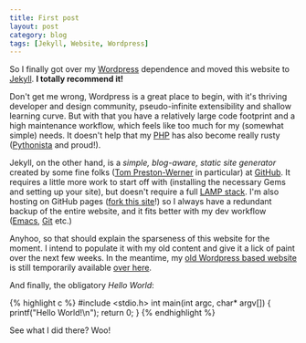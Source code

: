 ```yaml
---
title: First post
layout: post
category: blog
tags: [Jekyll, Website, Wordpress]
---
```

So I finally got over my [Wordpress](http://wordpress.org/) dependence and
moved this website to [Jekyll](http://jekyllrb.com/). **I totally recommend it!**

Don't get me wrong, Wordpress is a great place to begin, with it's thriving
developer and design community, pseudo-infinite extensibility and shallow
learning curve.  But with that you have a relatively large code footprint and
a high maintenance workflow, which feels like too much for my (somewhat
simple) needs.  It doesn't help that my [PHP](http://php.net/) has also become
really rusty ([Pythonista](http://www.python.org/) and proud!).

Jekyll, on the other hand, is a *simple, blog-aware, static site generator*
created by some fine folks ([Tom Preston-Werner](https://github.com/mojombo)
in particular) at [GitHub](https://github.com/).  It requires a little more
work to start off with (installing the necessary Gems and setting up your
site), but doesn't require a full [LAMP
stack](http://en.wikipedia.org/wiki/LAMP_software_bundle).  I'm also hosting
on GitHub pages ([fork this
site](https://github.com/mygulamali/mygulamali.github.io)!)  so I always have
a redundant backup of the entire website, and it fits better with my dev
workflow ([Emacs](http://www.gnu.org/software/emacs/),
[Git](http://git-scm.com/) etc.)

Anyhoo, so that should explain the sparseness of this website for the moment.
I intend to populate it with my old content and give it a lick of paint over
the next few weeks.  In the meantime, my [old Wordpress based
website](http://old.gulamali.net/) is still temporarily available [over
here](http://old.gulamali.net/).

And finally, the obligatory *Hello World*:

{% highlight c %}
#include <stdio.h>
int main(int argc, char* argv[]) {
    printf("Hello World!\n");
    return 0;
}
{% endhighlight %}

See what I did there? Woo!
